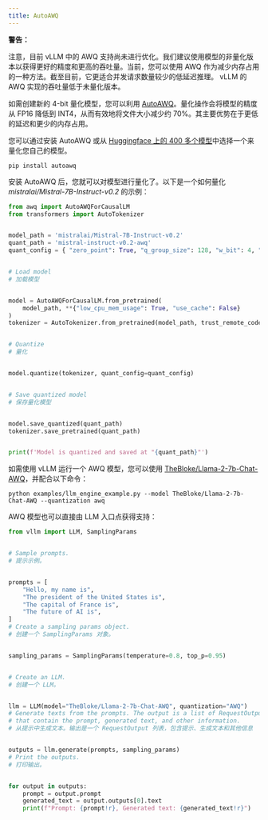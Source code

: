 ```yaml
---
title: AutoAWQ
---
```



**警告：**

注意，目前 vLLM 中的 AWQ 支持尚未进行优化。我们建议使用模型的非量化版本以获得更好的精度和更高的吞吐量。当前，您可以使用 AWQ 作为减少内存占用的一种方法。截至目前，它更适合并发请求数量较少的低延迟推理。 vLLM 的 AWQ 实现的吞吐量低于未量化版本。


如需创建新的 4-bit 量化模型，您可以利用 [AutoAWQ](https://github.com/casper-hansen/AutoAWQ)。量化操作会将模型的精度从 FP16 降低到 INT4，从而有效地将文件大小减少约 70%。其主要优势在于更低的延迟和更少的内存占用。


您可以通过安装 AutoAWQ 或从 [Huggingface 上的 400 多个模型](https://huggingface.co/models?sort=trending&search=awq)中选择一个来量化您自己的模型。

```plain
pip install autoawq
```


安装 AutoAWQ 后，您就可以对模型进行量化了。以下是一个如何量化 *mistralai/Mistral-7B-Instruct-v0.2* 的示例：

```python
from awq import AutoAWQForCausalLM
from transformers import AutoTokenizer


model_path = 'mistralai/Mistral-7B-Instruct-v0.2'
quant_path = 'mistral-instruct-v0.2-awq'
quant_config = { "zero_point": True, "q_group_size": 128, "w_bit": 4, "version": "GEMM" }


# Load model
# 加载模型


model = AutoAWQForCausalLM.from_pretrained(
    model_path, **{"low_cpu_mem_usage": True, "use_cache": False}
)
tokenizer = AutoTokenizer.from_pretrained(model_path, trust_remote_code=True)


# Quantize
# 量化


model.quantize(tokenizer, quant_config=quant_config)


# Save quantized model
# 保存量化模型


model.save_quantized(quant_path)
tokenizer.save_pretrained(quant_path)


print(f'Model is quantized and saved at "{quant_path}"')
```


如需使用 vLLM 运行一个 AWQ 模型，您可以使用 [TheBloke/Llama-2-7b-Chat-AWQ](https://huggingface.co/TheBloke/Llama-2-7b-Chat-AWQ)，并配合以下命令：

```plain
python examples/llm_engine_example.py --model TheBloke/Llama-2-7b-Chat-AWQ --quantization awq
```


AWQ 模型也可以直接由 LLM 入口点获得支持：

```python
from vllm import LLM, SamplingParams


# Sample prompts.
# 提示示例。


prompts = [
    "Hello, my name is",
    "The president of the United States is",
    "The capital of France is",
    "The future of AI is",
]
# Create a sampling params object.
# 创建一个 SamplingParams 对象。


sampling_params = SamplingParams(temperature=0.8, top_p=0.95)


# Create an LLM.
# 创建一个 LLM。


llm = LLM(model="TheBloke/Llama-2-7b-Chat-AWQ", quantization="AWQ")
# Generate texts from the prompts. The output is a list of RequestOutput objects
# that contain the prompt, generated text, and other information.
# 从提示中生成文本。输出是一个 RequestOutput 列表，包含提示、生成文本和其他信息


outputs = llm.generate(prompts, sampling_params)
# Print the outputs.
# 打印输出。


for output in outputs:
    prompt = output.prompt
    generated_text = output.outputs[0].text
    print(f"Prompt: {prompt!r}, Generated text: {generated_text!r}")
```


